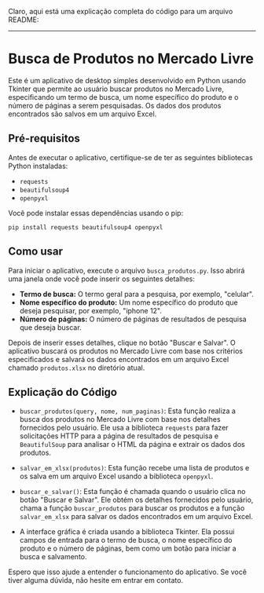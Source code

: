 Claro, aqui está uma explicação completa do código para um arquivo README:

---

# Busca de Produtos no Mercado Livre

Este é um aplicativo de desktop simples desenvolvido em Python usando Tkinter que permite ao usuário buscar produtos no Mercado Livre, especificando um termo de busca, um nome específico do produto e o número de páginas a serem pesquisadas. Os dados dos produtos encontrados são salvos em um arquivo Excel.

## Pré-requisitos

Antes de executar o aplicativo, certifique-se de ter as seguintes bibliotecas Python instaladas:

- `requests`
- `beautifulsoup4`
- `openpyxl`

Você pode instalar essas dependências usando o pip:

```
pip install requests beautifulsoup4 openpyxl
```

## Como usar

Para iniciar o aplicativo, execute o arquivo `busca_produtos.py`. Isso abrirá uma janela onde você pode inserir os seguintes detalhes:

- **Termo de busca:** O termo geral para a pesquisa, por exemplo, "celular".
- **Nome específico do produto:** Um nome específico do produto que deseja pesquisar, por exemplo, "iphone 12".
- **Número de páginas:** O número de páginas de resultados de pesquisa que deseja buscar.

Depois de inserir esses detalhes, clique no botão "Buscar e Salvar". O aplicativo buscará os produtos no Mercado Livre com base nos critérios especificados e salvará os dados encontrados em um arquivo Excel chamado `produtos.xlsx` no diretório atual.

## Explicação do Código

- `buscar_produtos(query, nome, num_paginas)`: Esta função realiza a busca dos produtos no Mercado Livre com base nos detalhes fornecidos pelo usuário. Ele usa a biblioteca `requests` para fazer solicitações HTTP para a página de resultados de pesquisa e `BeautifulSoup` para analisar o HTML da página e extrair os dados dos produtos.
  
- `salvar_em_xlsx(produtos)`: Esta função recebe uma lista de produtos e os salva em um arquivo Excel usando a biblioteca `openpyxl`.

- `buscar_e_salvar()`: Esta função é chamada quando o usuário clica no botão "Buscar e Salvar". Ele obtém os detalhes fornecidos pelo usuário, chama a função `buscar_produtos` para buscar os produtos e a função `salvar_em_xlsx` para salvar os dados encontrados em um arquivo Excel.

- A interface gráfica é criada usando a biblioteca Tkinter. Ela possui campos de entrada para o termo de busca, o nome específico do produto e o número de páginas, bem como um botão para iniciar a busca e salvamento.

Espero que isso ajude a entender o funcionamento do aplicativo. Se você tiver alguma dúvida, não hesite em entrar em contato.